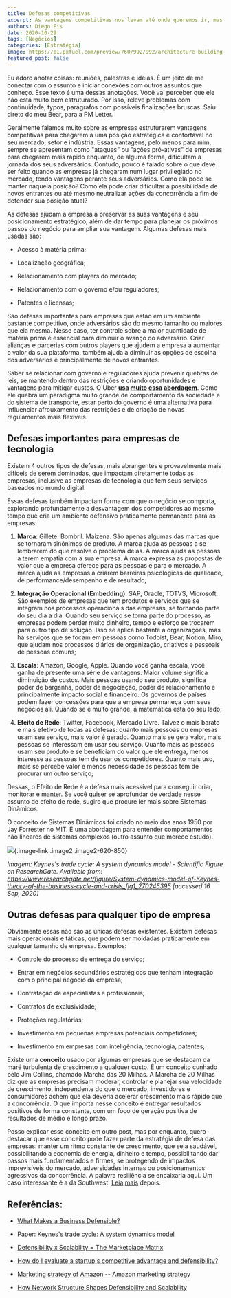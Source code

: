 ```yaml
---
title: Defesas competitivas
excerpt: As vantagens competitivas nos levam até onde queremos ir, mas são as nossas defesas nos ajudarão a permanecer nesse lugar
authors: Diego Eis
date: 2020-10-29
tags: [Negócios]
categories: [Estratégia]
image: https://p1.pxfuel.com/preview/760/992/992/architecture-building-infrastructure-structure-establishment-apartment.jpg
featured_post: false
---
```


Eu adoro anotar coisas: reuniões, palestras e ideias. É um jeito de me
conectar com o assunto e iniciar conexões com outros assuntos que
conheço. Esse texto é uma dessas anotações. Você vai perceber que ele
não está muito bem estruturado. Por isso, releve problemas com
continuidade, typos, parágrafos com possíveis finalizações bruscas. Saiu
direto do meu Bear, para a PM Letter.

Geralmente falamos muito sobre as empresas estruturarem vantagens
competitivas para chegarem à uma posição estratégica e confortável no
seu mercado, setor e indústria. Essas vantagens, pelo menos para mim,
sempre se apresentam como "ataques" ou "ações pró-ativas" de empresas
para chegarem mais rápido enquanto, de alguma forma, dificultam a
jornada dos seus adversários. Contudo, pouco é falado sobre o que deve
ser feito quando as empresas já chegaram num lugar privilegiado no
mercado, tendo vantagens perante seus adversários. Como ela pode se
manter naquela posição? Como ela pode criar dificultar a possibilidade
de novos entrantes ou até mesmo neutralizar ações da concorrência a fim
de defender sua posição atual?

As defesas ajudam a empresa a preservar as suas vantagens e seu
posicionamento estratégico, além de dar tempo para planejar os próximos
passos do negócio para ampliar sua vantagem. Algumas defesas mais usadas
são:

-   Acesso à matéria prima;

-   Localização geográfica;

-   Relacionamento com players do mercado;

-   Relacionamento com o governo e/ou reguladores;

-   Patentes e licensas;

São defesas importantes para empresas que estão em um ambiente bastante
competitivo, onde adversários são do mesmo tamanho ou maiores que ela
mesma. Nesse caso, ter controle sobre a maior quantidade de matéria
prima é essencial para diminuir o avanço do adversário. Criar alianças e
parcerias com outros players que ajudem a empresa a aumentar o valor da
sua plataforma, também ajuda a diminuir as opções de escolha dos
adversários e principalmente de novos entrantes.

Saber se relacionar com governo e reguladores ajuda prevenir quebras de
leis, se mantendo dentro das restrições e criando oportunidades e
vantagens para mitigar custos. O Uber
**[usa](https://www.scmp.com/news/hong-kong/transport/article/3099803/uber-steps-lobbying-effort-hong-kong-after-court-deals)
[muito](https://www.opensecrets.org/news/2020/08/uber-lyft-boost-lobby-california/)
[essa](https://www.bloomberg.com/graphics/uber-lobbying-washington-dc-2019/)
[abordagem](https://exame.com/negocios/ex-estrategista-do-uber-e-multado-por-lobby-ilegal-em-chicago/)**.
Como ele quebra um paradigma muito grande de comportamento da sociedade
e do sistema de transporte, estar perto do governo é uma alternativa
para influenciar afrouxamento das restrições e de criação de novas
regulamentos mais flexíveis.

Defesas importantes para empresas de tecnologia
-----------------------------------------------

Existem 4 outros tipos de defesas, mais abrangentes e provavelmente mais
difíceis de serem dominadas, que impactam diretamente todas as empresas,
inclusive as empresas de tecnologia que tem seus serviços baseados no
mundo digital.

Essas defesas também impactam forma com que o negócio se comporta,
explorando profundamente a desvantagem dos competidores ao mesmo tempo
que cria um ambiente defensivo praticamente permanente para as empresas:

1.  **Marca**: Gillete. Bombril. Maizena. São apenas algumas das marcas
    que se tornaram sinônimos de produto. A marca ajuda as pessoas a se
    lembrarem do que resolve o problema delas. A marca ajuda as pessoas
    a terem empatia com a sua empresa. A marca expressa as propostas de
    valor que a empresa oferece para as pessoas e para o mercado. A
    marca ajuda as empresas a criarem barreiras psicológicas de
    qualidade, de performance/desempenho e de resultado;

2.  **Integração Operacional (Embedding)**: SAP, Oracle, TOTVS,
    Microsoft. São exemplos de empresas que tem produtos e serviços que
    se integram nos processos operacionais das empresas, se tornando
    parte do seu dia a dia. Quando seu serviço se torna parte do
    processo, as empresas podem perder muito dinheiro, tempo e esforço
    se trocarem para outro tipo de solução. Isso se aplica bastante a
    organizações, mas há serviços que se focam em pessoas como Todoist,
    Bear, Notion, Miro, que ajudam nos processos diários de organização,
    criativos e pessoais de pessoas comuns;

3.  **Escala**: Amazon, Google, Apple. Quando você ganha escala, você
    ganha de presente uma série de vantagens. Maior volume significa
    diminuição de custos. Mais pessoas usando seu produto, significa
    poder de barganha, poder de negociação, poder de relacionamento e
    principalmente impacto social e financeiro. Os governos de países
    podem fazer concessões para que a empresa permaneça com seus
    negócios ali. Quando se é muito grande, a matemática está do seu
    lado;

4.  **Efeito de Rede**: Twitter, Facebook, Mercado Livre. Talvez o mais
    barato e mais efetivo de todas as defesas: quanto mais pessoas ou
    empresas usam seu serviço, mais valor é gerado. Quanto mais se gera
    valor, mais pessoas se interessam em usar seu serviço. Quanto mais
    as pessoas usam seu produto e se beneficiam do valor que ele
    entrega, menos interesse as pessoas tem de usar os competidores.
    Quanto mais uso, mais se percebe valor e menos necessidade as
    pessoas tem de procurar um outro serviço;

Dessas, o Efeito de Rede é a defesa mais acessível para conseguir criar,
monitorar e manter. Se você quiser se aprofundar de verdade nesse
assunto de efeito de rede, sugiro que procure ler mais sobre Sistemas
Dinâmicos.

O conceito de Sistemas Dinâmicos foi criado no meio dos anos 1950 por
Jay Forrester no MIT. É uma abordagem para entender comportamentos não
lineares de sistemas complexos (outro assunto que merece estudo).

[![](https://bucketeer-e05bbc84-baa3-437e-9518-adb32be77984.s3.amazonaws.com/public/images/7ad65022-cc6c-4f97-812d-d5943969bd50_850x620.png)](https://cdn.substack.com/image/fetch/f_auto,q_auto:good,fl_progressive:steep/https%3A%2F%2Fbucketeer-e05bbc84-baa3-437e-9518-adb32be77984.s3.amazonaws.com%2Fpublic%2Fimages%2F7ad65022-cc6c-4f97-812d-d5943969bd50_850x620.png){.image-link
.image2 .image2-620-850}

*Imagem: Keynes\'s trade cycle: A system dynamics model - Scientific
Figure on ResearchGate. Available from:
https://www.researchgate.net/figure/System-dynamics-model-of-Keynes-theory-of-the-business-cycle-and-crisis_fig1_270245395
\[accessed 16 Sep, 2020\]*

Outras defesas para qualquer tipo de empresa
--------------------------------------------

Obviamente essas não são as únicas defesas existentes. Existem defesas
mais operacionais e táticas, que podem ser moldadas praticamente em
qualquer tamanho de empresa. Exemplos:

-   Controle do processo de entrega do serviço;

-   Entrar em negócios secundários estratégicos que tenham integração
    com o principal negócio da empresa;

-   Contratação de especialistas e profissionais;

-   Contratos de exclusividade;

-   Proteções regulatórias;

-   Investimento em pequenas empresas potenciais competidores;

-   Investimento em empresas com inteligência, tecnologia, patentes;

Existe uma **conceito** usado por algumas empresas que se destacam da
maré turbulenta de crescimento a qualquer custo. É um conceito cunhado
pelo Jim Collins, chamado Marcha das 20 Milhas. A Marcha de 20 Milhas
diz que as empresas precisam moderar, controlar e planejar sua
velocidade de crescimento, independente do que o mercado, investidores e
consumidores achem que ela deveria acelerar crescimento mais rápido que
a concorrência. O que importa nesse conceito é entregar resultados
positivos de forma constante, com um foco de geração positiva de
resultados de médio e longo prazo.

Posso explicar esse conceito em outro post, mas por enquanto, quero
destacar que esse conceito pode fazer parte da estratégia de defesa das
empresas: manter um ritmo constante de crescimento, que seja saudável,
possibilitando a economia de energia, dinheiro e tempo, possibilitando
dar passos mais fundamentados e firmes, se protegendo de impactos
imprevisíveis do mercado, adversidades internas ou posicionamentos
agressivos da concorrência. A palavra resiliência se encaixaria aqui. Um
caso interessante é a da Southwest. [Leia](https://amzn.to/2RuS7DZ)
[mais](https://www.studocu.com/en-us/document/american-university-usa/mgmt-organizational-behavior/assignments/southwest-airlines-case-analysis/1050673/view)
depois.

Referências:
------------

-   [What Makes a Business
    Defensible?](https://medium.com/@cianoconnor/what-makes-a-business-defensible-b4ce4750bb14)

-   [Paper: Keynes\'s trade cycle: A system dynamics
    model](https://www.researchgate.net/figure/System-dynamics-model-of-Keynes-theory-of-the-business-cycle-and-crisis_fig1_270245395)

-   [Defensibility x Scalability = The Marketplace
    Matrix](https://medium.com/breadcrumb/defensibility-x-scalability-the-marketplace-matrix-9d8b02a1e6fa)

-   [How do I evaluate a startup's competitive advantage and
    defensibility?](https://fundersclub.com/learn/investment-strategies/evaluating-a-startup-for-investment/evaluate-competitive-advantage-and-defensibility/)

-   [Marketing strategy of Amazon -- Amazon marketing
    strategy](https://www.marketing91.com/marketing-strategy-of-amazon/)

-   [How Network Structure Shapes Defensibility and
    Scalability](https://medium.com/breadcrumb/how-network-structure-shapes-defensibility-and-scalability-1b258a6f2d64)